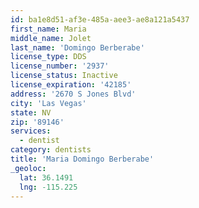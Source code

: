 ```yaml
---
id: ba1e8d51-af3e-485a-aee3-ae8a121a5437
first_name: Maria
middle_name: Jolet
last_name: 'Domingo Berberabe'
license_type: DDS
license_number: '2937'
license_status: Inactive
license_expiration: '42185'
address: '2670 S Jones Blvd'
city: 'Las Vegas'
state: NV
zip: '89146'
services:
  - dentist
category: dentists
title: 'Maria Domingo Berberabe'
_geoloc:
  lat: 36.1491
  lng: -115.225
---
```

